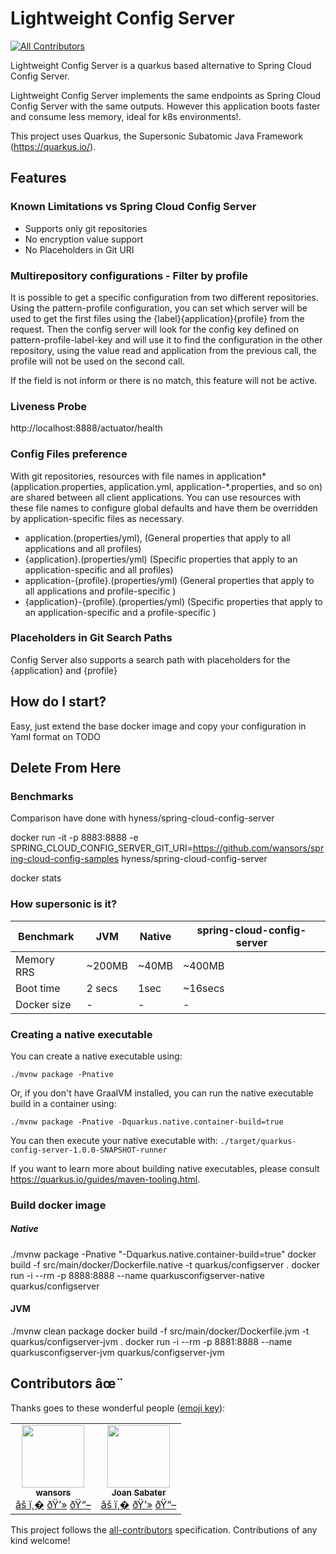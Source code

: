 # Lightweight Config Server
<!-- ALL-CONTRIBUTORS-BADGE:START - Do not remove or modify this section -->
[![All Contributors](https://img.shields.io/badge/all_contributors-2-orange.svg?style=flat-square)](#contributors-)
<!-- ALL-CONTRIBUTORS-BADGE:END -->

Lightweight Config Server is a quarkus based alternative to Spring Cloud Config Server.

Lightweight Config Server implements the same endpoints as Spring Cloud Config Server with the same outputs. However this application boots faster and consume less memory, ideal for k8s environments!.

This project uses Quarkus, the Supersonic Subatomic Java Framework (https://quarkus.io/).



## Features
### Known Limitations vs Spring Cloud Config Server
- Supports only git repositories
- No encryption value support
- No Placeholders in Git URI

### Multirepository configurations - Filter by profile
It is possible to get a specific configuration from two different repositories.
Using the pattern-profile configuration, you can set which server will be used to get the first files using the {label}{application}{profile} from the request. Then the config server will look for the config key defined on pattern-profile-label-key and will use it to find the configuration in the other repository, using the value read and application from the previous call, the profile will not be used on the second call.

If the field is not inform or there is no match, this feature will not be active.

### Liveness Probe
http://localhost:8888/actuator/health

### Config Files preference

With git repositories, resources with file names in application* (application.properties, application.yml, application-*.properties, and so on) are shared between all client applications. You can use resources with these file names to configure global defaults and have them be overridden by application-specific files as necessary.

* application.(properties/yml), (General properties that apply to all applications and all profiles)
* {application}.(properties/yml) (Specific properties that apply to an  application-specific and all profiles)
* application-{profile}.(properties/yml) (General properties that apply to all applications and profile-specific )
* {application}-{profile}.(properties/yml) (Specific properties that apply to an application-specific  and a profile-specific )

### Placeholders in Git Search Paths
Config Server also supports a search path with placeholders for the {application} and {profile}

## How do I start?
Easy, just extend the base docker image and copy your configuration in Yaml format on TODO



## Delete From Here

### Benchmarks
Comparison have done with hyness/spring-cloud-config-server

docker run -it -p 8883:8888 -e SPRING_CLOUD_CONFIG_SERVER_GIT_URI=https://github.com/wansors/spring-cloud-config-samples hyness/spring-cloud-config-server


docker stats




### How supersonic is it?

Benchmark | JVM | Native | spring-cloud-config-server 
--- | --- | --- | --- 
Memory RRS | ~200MB | ~40MB |  ~400MB 
Boot time | 2 secs | 1sec |  ~16secs 
Docker size| - | - | - 



### Creating a native executable

You can create a native executable using: 
```shell script
./mvnw package -Pnative
```

Or, if you don't have GraalVM installed, you can run the native executable build in a container using: 
```shell script
./mvnw package -Pnative -Dquarkus.native.container-build=true
```

You can then execute your native executable with: `./target/quarkus-config-server-1.0.0-SNAPSHOT-runner`

If you want to learn more about building native executables, please consult https://quarkus.io/guides/maven-tooling.html.










### Build docker image

##### Native
./mvnw package -Pnative "-Dquarkus.native.container-build=true"
docker build -f src/main/docker/Dockerfile.native -t quarkus/configserver .
docker run -i --rm -p 8888:8888  --name quarkusconfigserver-native quarkus/configserver

#### JVM
./mvnw clean package
docker build -f src/main/docker/Dockerfile.jvm -t quarkus/configserver-jvm .
docker run -i --rm -p 8881:8888 --name quarkusconfigserver-jvm quarkus/configserver-jvm

## Contributors âœ¨

Thanks goes to these wonderful people ([emoji key](https://allcontributors.org/docs/en/emoji-key)):

<!-- ALL-CONTRIBUTORS-LIST:START - Do not remove or modify this section -->
<!-- prettier-ignore-start -->
<!-- markdownlint-disable -->
<table>
  <tr>
  <td align="center"><a href="https://github.com/wansors"><img src="https://avatars.githubusercontent.com/u/15862396?v=4?s=100" width="100px;" alt=""/><br /><sub><b>wansors</b></sub></a><br /><a href="https://github.com/wansors/lightweight-config-server/commits?author=wansors" title="Tests">âš ï¸�</a> <a href="https://github.com/wansors/lightweight-config-server/commits?author=wansors" title="Code">ðŸ’»</a> <a href="https://github.com/wansors/lightweight-config-server/commits?author=wansors" title="Documentation">ðŸ“–</a></td>
    <td align="center"><a href="https://github.com/jgspascual"><img src="https://avatars.githubusercontent.com/u/42868269?v=4?s=100" width="100px;" alt=""/><br /><sub><b>Joan Sabater</b></sub></a><br /><a href="https://github.com/wansors/lightweight-config-server/commits?author=jgspascual" title="Tests">âš ï¸�</a> <a href="https://github.com/wansors/lightweight-config-server/commits?author=jgspascual" title="Code">ðŸ’»</a> <a href="https://github.com/wansors/lightweight-config-server/commits?author=jgspascual" title="Documentation">ðŸ“–</a></td>
  </tr>
</table>

<!-- markdownlint-restore -->
<!-- prettier-ignore-end -->

<!-- ALL-CONTRIBUTORS-LIST:END -->

This project follows the [all-contributors](https://github.com/all-contributors/all-contributors) specification. Contributions of any kind welcome!